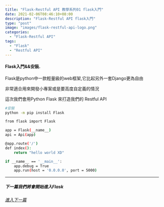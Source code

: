 ```yaml
---
title: "Flask-Restful API 教學系列01 flask入門"
date: 2021-02-06T08:46:10+08:00
description: "Flask-Restful API flask入門"
type: "post"
image: "images/flask-restful-api-logo.png"
categories: 
  - "Flask-Restful API"
tags:
  - "Flask"
  - "Restful API"
---
```



#### Flask入門&&安裝.

Flask是python中一款輕量級的web框架,它比起另外一套Django更為自由

非常適合用來開發小專案或是要高度自定義的情況

這次我們會用Python Flask 來打造我們的 Restful API


```bash
#安裝
python -m pip install Flask

from flask import Flask 

app = Flask(__name__)
api = Api(app)

@app.route('/')
def index():
    return "hello world XD"

if __name__ == '__main__':
    app.debug = True
    app.run(host = '0.0.0.0', port = 5000)
```


----------------------------------
##### 下一篇我們將會開始進入Flask
###### [進入下一篇](/flask-api-02)